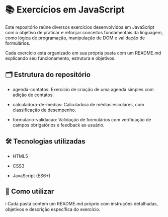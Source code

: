 # 📚 Exercícios em JavaScript
<div>
  <p>Este repositório reúne diversos exercícios desenvolvidos em JavaScript com o objetivo de praticar e reforçar conceitos fundamentais da linguagem, como lógica de programação, manipulação de DOM e validação de formulários.</p>
  <p>Cada exercício está organizado em sua própria pasta com um README.md explicando seu funcionamento, estrutura e objetivos.</p>
  
  ## 🗂 Estrutura do repositório
- agenda-contatos: Exercício de criação de uma agenda simples com adição de contatos.

- calculadora-de-medias: Calculadora de médias escolares, com classificação de desempenho.

- formulario-validacao: Validação de formulários com verificação de campos obrigatórios e feedback ao usuário.

## 🛠 Tecnologias utilizadas
- HTML5

- CSS3

- JavaScript (ES6+)
## 🚀 Como utilizar
<p>ℹ️ Cada pasta contém um README.md próprio com instruções detalhadas, objetivos e descrição específica do exercício.</p>

</div>
